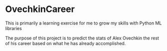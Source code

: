 # OvechkinCareer
This is primarily a learning exercise for me to grow my skills with Python ML libraries

The purpose of this project is to predict the stats of Alex Ovechkin the rest of his career based on what he has already accomplished.

